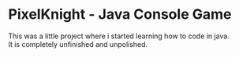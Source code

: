 # PixelKnight - Java Console Game

This was a little project where i started learning how to code in java.  
It is completely unfinished and unpolished.
